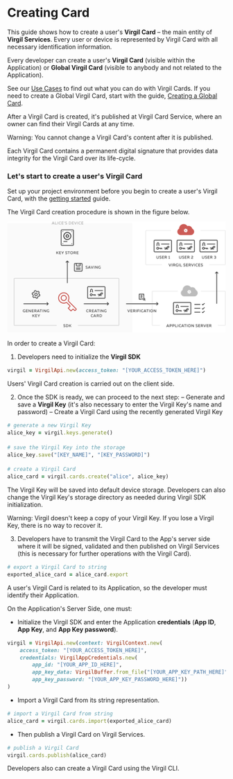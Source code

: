 # Creating Card

This guide shows how to create a user's **Virgil Card** – the main entity of **Virgil Services**. Every user or device is represented by Virgil Card with all necessary identification information.

Every developer can create a user's **Virgil Card** (visible within the Application) or **Global Virgil Card** (visible to anybody and not related to the Application).

See our [Use Cases](/docs/get-started) to find out what you can do with Virgil Cards. If you need to create a Global Virgil Card, start with the guide, [Creating a Global Card](/docs/guides/virgil-card/creating-global-card.md).

After a Virgil Card is created, it's published at Virgil Card Service, where an owner can find their Virgil Cards at any time.

Warning: You cannot change a Virgil Card's content after it is published.

Each Virgil Card contains a  permanent digital signature that provides data integrity for the Virgil Card over its life-cycle.



### Let's start to create a user's Virgil Card

Set up your project environment before you begin to create a user's Virgil Card, with the [getting started](/docs/guides/configuration/client.md) guide.


The Virgil Card creation procedure is shown in the figure below.

![Virgil Card Generation](/docs/img/Card_introduct.png "Create Virgil Card")


In order to create a Virgil Card:

1. Developers need to initialize the **Virgil SDK**

```ruby
virgil = VirgilApi.new(access_token: "[YOUR_ACCESS_TOKEN_HERE]")
```

Users' Virgil Card creation is carried out on the client side.

2. Once the SDK is ready, we can proceed to the next step:
  – Generate and save a **Virgil Key** (it's also necessary to enter the Virgil Key's name and password)
  – Create a Virgil Card using the recently generated Virgil Key


  ```ruby
  # generate a new Virgil Key
  alice_key = virgil.keys.generate()

  # save the Virgil Key into the storage
  alice_key.save("[KEY_NAME]", "[KEY_PASSWORD]")

  # create a Virgil Card
  alice_card = virgil.cards.create("alice", alice_key)
  ```


The Virgil Key will be saved into default device storage. Developers can also change the Virgil Key's storage directory as needed during Virgil SDK initialization.

Warning: Virgil doesn't keep a copy of your Virgil Key. If you lose a Virgil Key, there is no way to recover it.

3. Developers have to transmit the Virgil Card to the App's server side where it will be signed, validated and then published on Virgil Services (this is necessary for further operations with the Virgil Card).

```ruby
# export a Virgil Card to string
exported_alice_card = alice_card.export
```

A user's Virgil Card is related to its Application, so the developer must identify their Application.

On the Application's Server Side, one must:

 - Initialize the Virgil SDK and enter the Application **credentials** (**App ID**, **App Key**, and **App Key password**).

 ```ruby
 virgil = VirgilApi.new(context: VirgilContext.new(
     access_token: "[YOUR_ACCESS_TOKEN_HERE]",
     credentials: VirgilAppCredentials.new(
         app_id: "[YOUR_APP_ID_HERE]",
         app_key_data: VirgilBuffer.from_file("[YOUR_APP_KEY_PATH_HERE]"),
         app_key_password: "[YOUR_APP_KEY_PASSWORD_HERE]"))
 )
 ```

-  Import a Virgil Card from its string representation.

```ruby
# import a Virgil Card from string
alice_card = virgil.cards.import(exported_alice_card)
```

-  Then publish a Virgil Card on Virgil Services.

```ruby
# publish a Virgil Card
virgil.cards.publish(alice_card)
```

Developers also can create a Virgil Card using the Virgil CLI.
